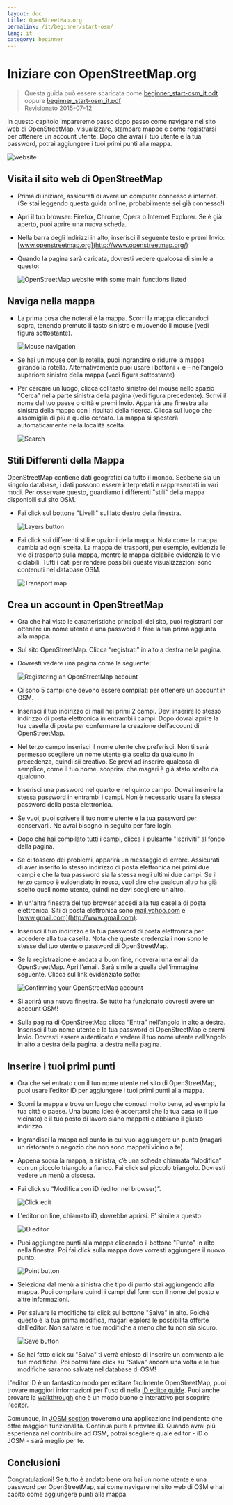 ```yaml
---
layout: doc
title: OpenStreetMap.org
permalink: /it/beginner/start-osm/
lang: it
category: beginner
---
```


Iniziare con OpenStreetMap.org
====================================

> Questa guida può essere scaricata come [beginner_start-osm_it.odt](/files/beginner_start-osm_it.odt) oppure [beginner_start-osm_it.pdf](/files/beginner_start-osm_it.pdf)  
> Revisionato 2015-07-12  

In questo capitolo impareremo passo dopo passo come navigare nel
sito web di OpenStreetMap, visualizzare, stampare mappe e come registrarsi per ottenere un account
utente. Dopo che avrai il tuo utente e la tua password, potrai
aggiungere i tuoi primi punti alla mappa.

![website][]

Visita il sito web di OpenStreetMap
-------------------------------

- Prima di iniziare, assicurati di avere un computer connesso a internet.
    (Se stai leggendo questa guida online, probabilmente sei già connesso!)
- Apri il tuo browser: Firefox, Chrome, Opera o Internet
    Explorer. Se è già aperto, puoi aprire una nuova scheda.
- Nella barra degli indirizzi in alto, inserisci il seguente testo e premi Invio:
    [www.openstreetmap.org](http://www.openstreetmap.org/)
- Quando la pagina sarà caricata, dovresti vedere qualcosa di
    simile a questo:

    ![OpenStreetMap website with some main functions listed][]

Naviga nella mappa
----------------

- La prima cosa che noterai è la mappa. Scorri la mappa cliccandoci
    sopra,  tenendo premuto il tasto sinistro e
    muovendo il mouse (vedi figura sottostante).

    ![Mouse navigation][]

- Se hai un mouse con la rotella, puoi ingrandire o ridurre la mappa
    girando la rotella.  Alternativamente puoi usare i bottoni +
    e – nell’angolo superiore sinistro della mappa (vedi figura
    sottostante)
- Per cercare un luogo, clicca col tasto sinistro del mouse nello spazio “Cerca” nella
    parte sinistra della pagina (vedi figura precedente). Scrivi il nome del
    tuo paese o città e premi Invio. Apparirà una finestra alla
    sinistra della mappa con i risultati della ricerca. Clicca sul
    luogo che assomiglia di più a quello cercato. La mappa si
    sposterà automaticamente nella località scelta.

    ![Search][]
   

Stili Differenti della Mappa
------------------------

OpenStreetMap contiene dati geografici da tutto il mondo. Sebbene
sia un singolo database, i dati possono essere interpretati e rappresentati in
vari modi. Per osservare questo, guardiamo i differenti "stili" della mappa
disponibili sul sito OSM.

- Fai click sul bottone "Livelli" sul lato destro della finestra.

    ![Layers button][]

- Fai click sui differenti stili e opzioni della mappa. Nota come la mappa
    cambia ad ogni scelta. La mappa dei trasporti, per esempio, evidenzia
    le vie di trasporto sulla mappa, mentre la mappa ciclabile evidenzia le vie
    ciclabili. Tutti i dati per rendere possibili queste visualizzazioni sono contenuti nel
    database OSM.

    ![Transport map][]

Crea un account in OpenStreetMap
-------------------------------

- Ora che hai visto le caratteristiche principali del sito, puoi
    registrarti per ottenere un nome utente e una password e fare la tua prima aggiunta
    alla mappa.
- Sul sito OpenStreetMap. Clicca “registrati” in alto
    a destra nella pagina.
- Dovresti vedere una pagina come la seguente:

    ![Registering an OpenStreetMap account][]

- Ci sono 5 campi che devono essere compilati per
    ottenere un account in OSM.
- Inserisci il tuo indirizzo di mail nei primi 2 campi.  Devi inserire
    lo stesso indirizzo di posta elettronica in entrambi i campi. Dopo dovrai aprire
    la tua casella di posta per confermare la creazione dell’account di OpenStreetMap.
- Nel terzo campo inserisci il nome utente che preferisci.
    Non ti sarà permesso scegliere un nome utente già scelto
    da qualcuno in precedenza, quindi sii creativo. Se provi ad inserire
    qualcosa di semplice, come il tuo nome, scoprirai che magari
    è già stato scelto da qualcuno.
- Inserisci una password nel quarto e nel quinto campo.  Dovrai inserire
    la stessa password in entrambi i campi. Non è necessario usare
    la stessa password della posta elettronica.
- Se vuoi, puoi scrivere il tuo nome utente e la tua password per conservarli. Ne
    avrai bisogno in seguito per fare login.
- Dopo che hai compilato tutti i campi, clicca il pulsante "Iscriviti" al
    fondo della pagina.
- Se ci fossero dei problemi, apparirà un messaggio di errore. Assicurati di
    aver inserito lo stesso indirizzo di posta elettronica nei primi due campi e
    che la tua password sia la stessa negli ultimi due campi.  Se il terzo campo
    è evidenziato in rosso, vuol dire che qualcun altro ha già scelto
    quell nome utente, quindi ne devi scegliere un altro.
- In un'altra finestra del tuo browser accedi alla tua casella di
    posta elettronica. Siti di posta elettronica sono [mail.yahoo.com](http://mail.yahoo.com)
    e [www.gmail.com](http://www.gmail.com).
- Inserisci il tuo indirizzo e la tua password di posta elettronica per accedere alla tua casella.
    Nota che queste credenziali __non__ sono le stesse del  tuo utente o
    password di OpenStreetMap.
- Se la registrazione è andata a buon fine, riceverai
    una email da OpenStreetMap.  Apri l’email. Sarà
    simile a quella dell’immagine seguente. Clicca sul link evidenziato
    sotto:

    ![Confirming your OpenStreetMap account][]

- Si aprirà una nuova finestra.  Se tutto ha funzionato dovresti
    avere un account OSM!
- Sulla pagina di OpenStreetMap clicca “Entra” nell’angolo in alto a destra.
    Inserisci il tuo nome utente e la tua password di OpenStreetMap e premi Invio. Dovresti
    essere autenticato e vedere il tuo nome utente nell’angolo in alto a destra della pagina.
    a destra nella pagina.

Inserire i tuoi primi punti
------------------------

- Ora che sei entrato con il tuo nome utente nel sito di OpenStreetMap,
    puoi usare l’editor iD per aggiungere i tuoi primi punti
    alla mappa.
- Scorri la mappa e trova un luogo che conosci molto bene, ad esempio la tua città
    o paese. Una buona idea è accertarsi che la tua casa (o il tuo vicinato) e il tuo posto di lavoro siano mappati e abbiano il giusto indirizzo. 
- Ingrandisci la mappa nel punto in cui vuoi aggiungere un punto (magari un ristorante o negozio che non sono mappati vicino a te).
- Appena sopra la mappa, a sinistra, c’è una scheda chiamata “Modifica” con un
    piccolo triangolo a fianco. Fai click sul piccolo triangolo. Dovresti vedere un menù
    a discesa.
- Fai click su “Modifica con iD (editor nel browser)”.

    ![Click edit][]

- L'editor on line, chiamato iD, dovrebbe aprirsi. E' simile a questo.

    ![iD editor][]

- Puoi aggiungere punti alla mappa cliccando il bottone "Punto" in
    alto nella finestra. Poi fai click sulla mappa dove vorresti aggiungere il nuovo
    punto.

    ![Point button][]    

- Seleziona dal menù a sinistra che tipo di punto stai
    aggiungendo alla mappa. Puoi compilare quindi i campi del form con
    il nome del posto e altre informazioni.
- Per salvare le modifiche fai click sul bottone "Salva" in alto. Poichè questo è la tua
    prima modifica, magari esplora le possibilità offerte dall'editor. Non salvare le tue modifiche
    a meno che tu non sia sicuro.

    ![Save button][]    

- Se hai fatto click su "Salva" ti verrà chiesto di inserire un commento alle tue modifiche.
    Poi potrai fare click su "Salva" ancora una volta e le tue modifiche saranno salvate nel
    database di OSM!


L'editor iD è un fantastico modo per editare facilmente OpenStreetMap, puoi trovare 
maggiori informazioni per l'uso di nella [iD editor guide](/en/beginner/id-editor/).
Puoi anche provare la [walkthrough](http://www.openstreetmap.org/edit?editor=id#walkthrough=true) 
che è un modo buono e interattivo per scoprire l'editor.

Comunque, in [JOSM section](/en/josm/) troveremo una applicazione indipendente 
che offre maggiori funzionalità.
Continua pure a provare iD. Quando avrai più esperienza nel contribuire ad OSM, 
potrai scegliere quale editor - iD o JOSM -  sarà meglio per te.

Conclusioni
-------

Congratulazioni!  Se tutto è andato bene ora hai un
nome utente e una password per OpenStreetMap, sai come navigare nel sito web di OSM e hai
capito come aggiungere punti alla mappa.



[website]: /images/beginner/start-osm_website_it.png
[OpenStreetMap website with some main functions listed]: /images/beginner/osm-website-main-functions_it.png
[Mouse navigation]: /images/beginner/mouse-navigation_it.png
[Search]: /images/beginner/search_it.png
[Layers button]: /images/beginner/layers_it.png
[Transport map]: /images/beginner/transport-map.png
[Registering an OpenStreetMap account]: /images/beginner/registering-account_it.png
[Confirming your OpenStreetMap account]: /images/beginner/confirming-account_it.png
[Click edit]: /images/beginner/click-edit_it.png
[iD editor]: /images/beginner/id-editor_it.png
[Point button]: /images/beginner/point-button_it.png
[Save button]: /images/beginner/save-button.png